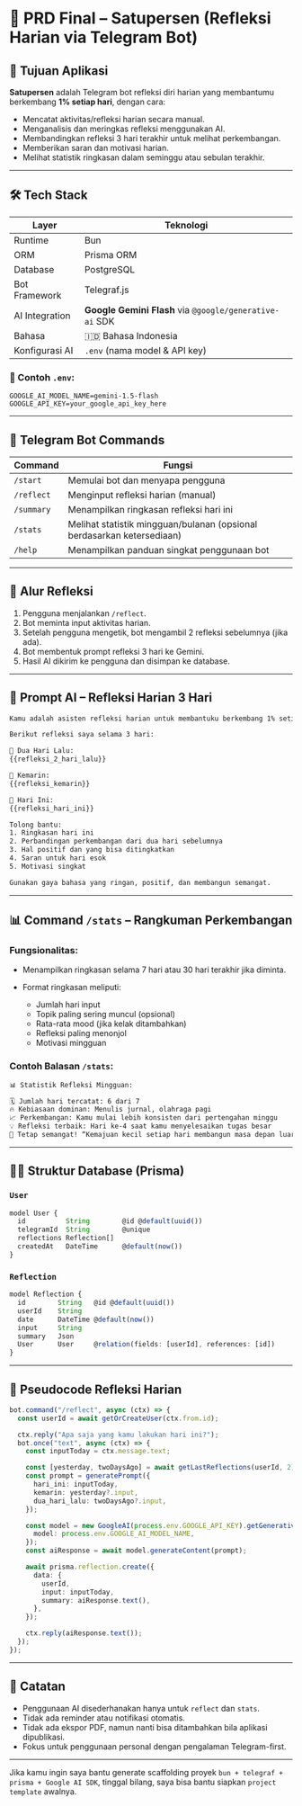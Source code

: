 # 📘 PRD Final – Satupersen (Refleksi Harian via Telegram Bot)

## 🎯 Tujuan Aplikasi

**Satupersen** adalah Telegram bot refleksi diri harian yang membantumu berkembang **1% setiap hari**, dengan cara:

- Mencatat aktivitas/refleksi harian secara manual.
- Menganalisis dan meringkas refleksi menggunakan AI.
- Membandingkan refleksi 3 hari terakhir untuk melihat perkembangan.
- Memberikan saran dan motivasi harian.
- Melihat statistik ringkasan dalam seminggu atau sebulan terakhir.

---

## 🛠 Tech Stack

| Layer          | Teknologi                                               |
| -------------- | ------------------------------------------------------- |
| Runtime        | Bun                                                     |
| ORM            | Prisma ORM                                              |
| Database       | PostgreSQL                                              |
| Bot Framework  | Telegraf.js                                             |
| AI Integration | **Google Gemini Flash** via `@google/generative-ai` SDK |
| Bahasa         | 🇮🇩 Bahasa Indonesia                                     |
| Konfigurasi AI | `.env` (nama model & API key)                           |

### 📂 Contoh `.env`:

```env
GOOGLE_AI_MODEL_NAME=gemini-1.5-flash
GOOGLE_API_KEY=your_google_api_key_here
```

---

## 📱 Telegram Bot Commands

| Command    | Fungsi                                                                 |
| ---------- | ---------------------------------------------------------------------- |
| `/start`   | Memulai bot dan menyapa pengguna                                       |
| `/reflect` | Menginput refleksi harian (manual)                                     |
| `/summary` | Menampilkan ringkasan refleksi hari ini                                |
| `/stats`   | Melihat statistik mingguan/bulanan (opsional berdasarkan ketersediaan) |
| `/help`    | Menampilkan panduan singkat penggunaan bot                             |

---

## 🔁 Alur Refleksi

1. Pengguna menjalankan `/reflect`.
2. Bot meminta input aktivitas harian.
3. Setelah pengguna mengetik, bot mengambil 2 refleksi sebelumnya (jika ada).
4. Bot membentuk prompt refleksi 3 hari ke Gemini.
5. Hasil AI dikirim ke pengguna dan disimpan ke database.

---

## 🧠 Prompt AI – Refleksi Harian 3 Hari

```txt
Kamu adalah asisten refleksi harian untuk membantuku berkembang 1% setiap hari.

Berikut refleksi saya selama 3 hari:

📅 Dua Hari Lalu:
{{refleksi_2_hari_lalu}}

📅 Kemarin:
{{refleksi_kemarin}}

📅 Hari Ini:
{{refleksi_hari_ini}}

Tolong bantu:
1. Ringkasan hari ini
2. Perbandingan perkembangan dari dua hari sebelumnya
3. Hal positif dan yang bisa ditingkatkan
4. Saran untuk hari esok
5. Motivasi singkat

Gunakan gaya bahasa yang ringan, positif, dan membangun semangat.
```

---

## 📊 Command `/stats` – Rangkuman Perkembangan

### Fungsionalitas:

- Menampilkan ringkasan selama 7 hari atau 30 hari terakhir jika diminta.
- Format ringkasan meliputi:

  - Jumlah hari input
  - Topik paling sering muncul (opsional)
  - Rata-rata mood (jika kelak ditambahkan)
  - Refleksi paling menonjol
  - Motivasi mingguan

### Contoh Balasan `/stats`:

```txt
📊 Statistik Refleksi Mingguan:

🗓 Jumlah hari tercatat: 6 dari 7
🔥 Kebiasaan dominan: Menulis jurnal, olahraga pagi
📈 Perkembangan: Kamu mulai lebih konsisten dari pertengahan minggu
💡 Refleksi terbaik: Hari ke-4 saat kamu menyelesaikan tugas besar
🚀 Tetap semangat! “Kemajuan kecil setiap hari membangun masa depan luar biasa.”
```

---

## 🧑‍💻 Struktur Database (Prisma)

### `User`

```ts
model User {
  id          String        @id @default(uuid())
  telegramId  String        @unique
  reflections Reflection[]
  createdAt   DateTime      @default(now())
}
```

### `Reflection`

```ts
model Reflection {
  id        String   @id @default(uuid())
  userId    String
  date      DateTime @default(now())
  input     String
  summary   Json
  User      User     @relation(fields: [userId], references: [id])
}
```

---

## 🤖 Pseudocode Refleksi Harian

```ts
bot.command("/reflect", async (ctx) => {
  const userId = await getOrCreateUser(ctx.from.id);

  ctx.reply("Apa saja yang kamu lakukan hari ini?");
  bot.once("text", async (ctx) => {
    const inputToday = ctx.message.text;

    const [yesterday, twoDaysAgo] = await getLastReflections(userId, 2);
    const prompt = generatePrompt({
      hari_ini: inputToday,
      kemarin: yesterday?.input,
      dua_hari_lalu: twoDaysAgo?.input,
    });

    const model = new GoogleAI(process.env.GOOGLE_API_KEY).getGenerativeModel({
      model: process.env.GOOGLE_AI_MODEL_NAME,
    });
    const aiResponse = await model.generateContent(prompt);

    await prisma.reflection.create({
      data: {
        userId,
        input: inputToday,
        summary: aiResponse.text(),
      },
    });

    ctx.reply(aiResponse.text());
  });
});
```

---

## 📝 Catatan

- Penggunaan AI disederhanakan hanya untuk `reflect` dan `stats`.
- Tidak ada reminder atau notifikasi otomatis.
- Tidak ada ekspor PDF, namun nanti bisa ditambahkan bila aplikasi dipublikasi.
- Fokus untuk penggunaan personal dengan pengalaman Telegram-first.

---

Jika kamu ingin saya bantu generate scaffolding proyek `bun + telegraf + prisma + Google AI SDK`, tinggal bilang, saya bisa bantu siapkan `project template` awalnya.
